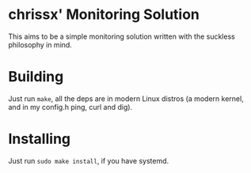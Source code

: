 # chrissx' Monitoring Solution
This aims to be a simple monitoring solution written with the suckless
philosophy in mind.
# Building
Just run `make`, all the deps are in modern Linux distros
(a modern kernel, and in my config.h ping, curl and dig).
# Installing
Just run `sudo make install`, if you have systemd.
